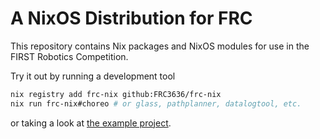 # A NixOS Distribution for FRC

This repository contains Nix packages and NixOS modules for use in the FIRST Robotics Competition.

Try it out by running a development tool

```bash
nix registry add frc-nix github:FRC3636/frc-nix
nix run frc-nix#choreo # or glass, pathplanner, datalogtool, etc.
```

or taking a look at [the example project](./example).
